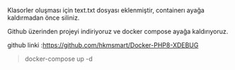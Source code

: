 Klasorler oluşması için text.txt dosyası eklenmiştir, containerı ayağa kaldırmadan önce siliniz.

Github üzerinden projeyi indiriyoruz ve docker compose ayağa kaldırıyoruz.

github linki :https://github.com/hkmsmart/Docker-PHP8-XDEBUG



>    docker-compose up -d
